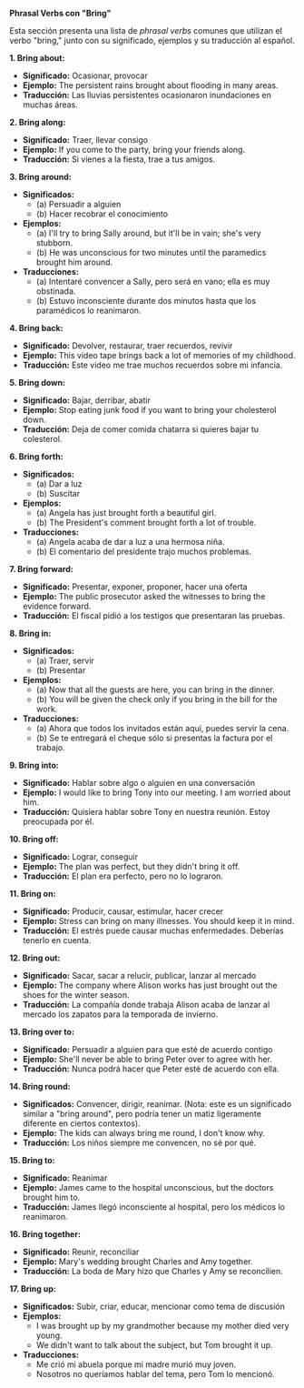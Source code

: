 

**Phrasal Verbs con "Bring"**

Esta sección presenta una lista de *phrasal verbs* comunes que utilizan el verbo "bring," junto con su significado, ejemplos y su traducción al español.

**1. Bring about:**

*   **Significado:** Ocasionar, provocar
*   **Ejemplo:** The persistent rains brought about flooding in many areas.
*   **Traducción:** Las lluvias persistentes ocasionaron inundaciones en muchas áreas.

**2. Bring along:**

*   **Significado:** Traer, llevar consigo
*   **Ejemplo:** If you come to the party, bring your friends along.
*   **Traducción:** Si vienes a la fiesta, trae a tus amigos.

**3. Bring around:**

*   **Significados:**
    *   (a) Persuadir a alguien
    *   (b) Hacer recobrar el conocimiento
*   **Ejemplos:**
    *   (a) I'll try to bring Sally around, but it'll be in vain; she's very stubborn.
    *   (b) He was unconscious for two minutes until the paramedics brought him around.
*   **Traducciones:**
    *   (a) Intentaré convencer a Sally, pero será en vano; ella es muy obstinada.
    *   (b) Estuvo inconsciente durante dos minutos hasta que los paramédicos lo reanimaron.

**4. Bring back:**

*   **Significado:** Devolver, restaurar, traer recuerdos, revivir
*   **Ejemplo:** This video tape brings back a lot of memories of my childhood.
*   **Traducción:** Este video me trae muchos recuerdos sobre mi infancia.

**5. Bring down:**

*   **Significado:** Bajar, derribar, abatir
*   **Ejemplo:** Stop eating junk food if you want to bring your cholesterol down.
*   **Traducción:** Deja de comer comida chatarra si quieres bajar tu colesterol.

**6. Bring forth:**

*   **Significados:**
    *   (a) Dar a luz
    *   (b) Suscitar
*   **Ejemplos:**
    *   (a) Angela has just brought forth a beautiful girl.
    *   (b) The President's comment brought forth a lot of trouble.
*   **Traducciones:**
    *   (a) Angela acaba de dar a luz a una hermosa niña.
    *   (b) El comentario del presidente trajo muchos problemas.

**7. Bring forward:**

*   **Significado:** Presentar, exponer, proponer, hacer una oferta
*   **Ejemplo:** The public prosecutor asked the witnesses to bring the evidence forward.
*   **Traducción:** El fiscal pidió a los testigos que presentaran las pruebas.

**8. Bring in:**

*   **Significados:**
    *   (a) Traer, servir
    *   (b) Presentar
*   **Ejemplos:**
    *   (a) Now that all the guests are here, you can bring in the dinner.
    *   (b) You will be given the check only if you bring in the bill for the work.
*   **Traducciones:**
    *   (a) Ahora que todos los invitados están aquí, puedes servir la cena.
    *   (b) Se te entregará el cheque sólo si presentas la factura por el trabajo.

**9. Bring into:**

*   **Significado:** Hablar sobre algo o alguien en una conversación
*   **Ejemplo:** I would like to bring Tony into our meeting. I am worried about him.
*   **Traducción:** Quisiera hablar sobre Tony en nuestra reunión. Estoy preocupada por él.

**10. Bring off:**

*   **Significado:** Lograr, conseguir
*   **Ejemplo:** The plan was perfect, but they didn't bring it off.
*   **Traducción:** El plan era perfecto, pero no lo lograron.

**11. Bring on:**

*   **Significado:** Producir, causar, estimular, hacer crecer
*   **Ejemplo:** Stress can bring on many illnesses. You should keep it in mind.
*   **Traducción:** El estrés puede causar muchas enfermedades. Deberías tenerlo en cuenta.

**12. Bring out:**

*   **Significado:** Sacar, sacar a relucir, publicar, lanzar al mercado
*   **Ejemplo:** The company where Alison works has just brought out the shoes for the winter season.
*   **Traducción:** La compañía donde trabaja Alison acaba de lanzar al mercado los zapatos para la temporada de invierno.

**13. Bring over to:**

*   **Significado:** Persuadir a alguien para que esté de acuerdo contigo
*   **Ejemplo:** She'll never be able to bring Peter over to agree with her.
*   **Traducción:** Nunca podrá hacer que Peter esté de acuerdo con ella.

**14. Bring round:**

*   **Significados:** Convencer, dirigir, reanimar. (Nota: este es un significado similar a "bring around", pero podría tener un matiz ligeramente diferente en ciertos contextos).
*   **Ejemplo:** The kids can always bring me round, I don't know why.
*   **Traducción:** Los niños siempre me convencen, no sé por qué.

**15. Bring to:**

*   **Significado:** Reanimar
*   **Ejemplo:** James came to the hospital unconscious, but the doctors brought him to.
*   **Traducción:** James llegó inconsciente al hospital, pero los médicos lo reanimaron.

**16. Bring together:**

*   **Significado:** Reunir, reconciliar
*   **Ejemplo:** Mary's wedding brought Charles and Amy together.
*   **Traducción:** La boda de Mary hizo que Charles y Amy se reconcilien.

**17. Bring up:**

*   **Significados:** Subir, criar, educar, mencionar como tema de discusión
*   **Ejemplos:**
    *   I was brought up by my grandmother because my mother died very young.
    *   We didn't want to talk about the subject, but Tom brought it up.
*   **Traducciones:**
    *   Me crió mi abuela porque mi madre murió muy joven.
    *   Nosotros no queríamos hablar del tema, pero Tom lo mencionó.

